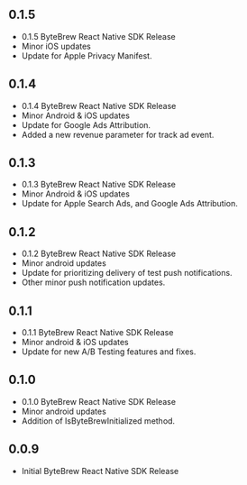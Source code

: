 ## 0.1.5

* 0.1.5 ByteBrew React Native SDK Release
* Minor iOS updates
* Update for Apple Privacy Manifest.

## 0.1.4

* 0.1.4 ByteBrew React Native SDK Release
* Minor Android & iOS updates
* Update for Google Ads Attribution.
* Added a new revenue parameter for track ad event.

## 0.1.3

* 0.1.3 ByteBrew React Native SDK Release
* Minor Android & iOS updates
* Update for Apple Search Ads, and Google Ads Attribution.

## 0.1.2

* 0.1.2 ByteBrew React Native SDK Release
* Minor android updates
* Update for prioritizing delivery of test push notifications.
* Other minor push notification updates.

## 0.1.1

* 0.1.1 ByteBrew React Native SDK Release
* Minor android & iOS updates
* Update for new A/B Testing features and fixes.

## 0.1.0

* 0.1.0 ByteBrew React Native SDK Release
* Minor android updates
* Addition of IsByteBrewInitialized method.

## 0.0.9

* Initial ByteBrew React Native SDK Release
